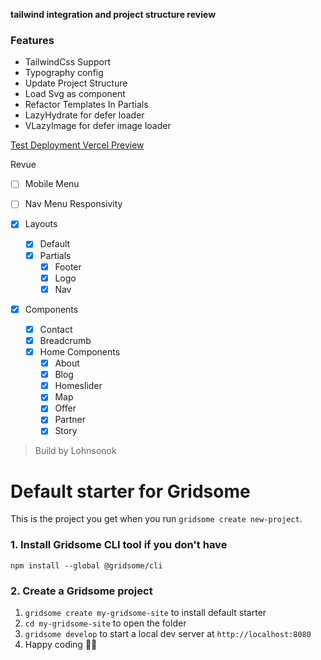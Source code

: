 **tailwind integration and project structure review**

### Features

- TailwindCss Support
- Typography config
- Update Project Structure
- Load Svg as component
- Refactor Templates In Partials
- LazyHydrate for defer loader
- VLazyImage for defer image loader

[Test Deployment Vercel Preview](https://rintio-x-visioncode.vercel.app/)

Revue

- [ ] Mobile Menu

- [ ] Nav Menu Responsivity

- [x] Layouts
     - [x] Default
     - [x] Partials
          - [x] Footer
          - [x] Logo
          - [x] Nav

- [x] Components
     - [x] Contact
     - [x] Breadcrumb
     - [x] Home Components
          - [x] About
          - [x] Blog
          - [x] Homeslider
          - [x] Map
          - [x] Offer
          - [x] Partner
          - [x] Story
              
> Build by Lohnsonok

# Default starter for Gridsome

This is the project you get when you run `gridsome create new-project`.

### 1. Install Gridsome CLI tool if you don't have

`npm install --global @gridsome/cli`

### 2. Create a Gridsome project

1. `gridsome create my-gridsome-site` to install default starter
2. `cd my-gridsome-site` to open the folder
3. `gridsome develop` to start a local dev server at `http://localhost:8080`
4. Happy coding 🎉🙌
